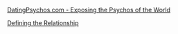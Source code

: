 
[DatingPsychos.com - Exposing the Psychos of the World](https://datingpsychos.com/)

[Defining the Relationship](https://emotional.codes/dtr/)
